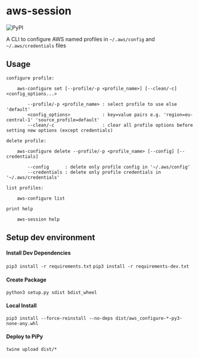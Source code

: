 # aws-session

![PyPI](https://img.shields.io/pypi/v/aws-configure)

A CLI to configure AWS named profiles in `~/.aws/config` and `~/.aws/credentials` files

## Usage
``` 
configure profile:

    aws-configure set [--profile/-p <profile_name>] [--clean/-c] <config_options...>
        
        --profile/-p <profile_name> : select profile to use else 'default'
        <config_options>            : key=value pairs e.g. 'region=eu-central-1' 'source_profile=default'
        --clean/-c                  : clear all profile options before setting new options (except credentials)
        
delete profile:

    aws-configure delete --profile/-p <profile_name> [--config] [--credentials]
    
        --config      : delete only profile config in '~/.aws/config'
        --credentials : delete only profile credentials in '~/.aws/credentials'
    
list profiles:

    aws-configure list

print help

    aws-session help
``` 

## Setup dev environment

#### Install Dev Dependencies
`pip3 install -r requirements.txt`
`pip3 install -r requirements-dev.txt`

#### Create Package
`python3 setup.py sdist bdist_wheel`

#### Local Install
`pip3 install --force-reinstall --no-deps dist/aws_configure-*-py3-none-any.whl`

#### Deploy to PiPy
`twine upload dist/*`
